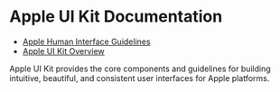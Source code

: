 # Apple UI Kit Documentation

- [Apple Human Interface Guidelines](https://developer.apple.com/design/human-interface-guidelines/)
- [Apple UI Kit Overview](https://developer.apple.com/documentation/uikit)

Apple UI Kit provides the core components and guidelines for building intuitive, beautiful, and consistent user interfaces for Apple platforms.
